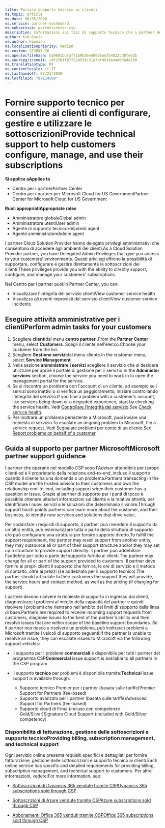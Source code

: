```yaml
---
title: Fornire supporto tecnico ai clienti
ms.topic: article
ms.date: 06/05/2020
ms.service: partner-dashboard
ms.subservice: partnercenter-csp
description: Informazioni sui tipi di supporto tecnico che i partner del programma Cloud Solution Provider possono offrire ai propri clienti.
author: Kim-Davis
ms.author: kimnich
ms.localizationpriority: medium
ms.custom: SEOMAY.20
ms.openlocfilehash: b10601bcfaf71b9b36eb9955ad7b4822cd0fe63b
ms.sourcegitcommit: c4f2561fb7f224554c31e3af491de4ad65644158
ms.translationtype: MT
ms.contentlocale: it-IT
ms.lasthandoff: 07/23/2020
ms.locfileid: "87114509"
---
```

# <a name="provide-technical-support-to-help-customers-configure-manage-and-use-their-subscriptions"></a><span data-ttu-id="1e624-103">Fornire supporto tecnico per consentire ai clienti di configurare, gestire e utilizzare le sottoscrizioni</span><span class="sxs-lookup"><span data-stu-id="1e624-103">Provide technical support to help customers configure, manage, and use their subscriptions</span></span>

<span data-ttu-id="1e624-104">**Si applica a**</span><span class="sxs-lookup"><span data-stu-id="1e624-104">**Applies to**</span></span>

- <span data-ttu-id="1e624-105">Centro per i partner</span><span class="sxs-lookup"><span data-stu-id="1e624-105">Partner Center</span></span>
- <span data-ttu-id="1e624-106">Centro per i partner per Microsoft Cloud for US Government</span><span class="sxs-lookup"><span data-stu-id="1e624-106">Partner Center for Microsoft Cloud for US Government</span></span>

<span data-ttu-id="1e624-107">**Ruoli appropriati**</span><span class="sxs-lookup"><span data-stu-id="1e624-107">**Appropriate roles**</span></span>
- <span data-ttu-id="1e624-108">Amministratore globale</span><span class="sxs-lookup"><span data-stu-id="1e624-108">Global admin</span></span>
- <span data-ttu-id="1e624-109">Amministratore utenti</span><span class="sxs-lookup"><span data-stu-id="1e624-109">User admin</span></span>
- <span data-ttu-id="1e624-110">Agente di supporto tecnico</span><span class="sxs-lookup"><span data-stu-id="1e624-110">Helpdesk agent</span></span>
- <span data-ttu-id="1e624-111">Agente amministratore</span><span class="sxs-lookup"><span data-stu-id="1e624-111">Admin agent</span></span>

<span data-ttu-id="1e624-112">I partner Cloud Solution Provider hanno delegato privilegi amministrativi che consentono di accedere agli ambienti dei clienti.</span><span class="sxs-lookup"><span data-stu-id="1e624-112">As a Cloud Solution Provider partner, you have Delegated Admin Privileges that give you access to your customers' environments.</span></span> <span data-ttu-id="1e624-113">Questi privilegi offrono la possibilità di supportare, configurare e gestire direttamente le sottoscrizioni dei clienti.</span><span class="sxs-lookup"><span data-stu-id="1e624-113">These privileges provide you with the ability to directly support, configure, and manage your customers' subscriptions.</span></span>

<span data-ttu-id="1e624-114">Nel Centro per i partner puoi:</span><span class="sxs-lookup"><span data-stu-id="1e624-114">In Partner Center, you can:</span></span>

- <span data-ttu-id="1e624-115">Visualizzare l'integrità del servizio clienti</span><span class="sxs-lookup"><span data-stu-id="1e624-115">View customer service health</span></span>
- <span data-ttu-id="1e624-116">Visualizza gli eventi imprevisti del servizio clienti</span><span class="sxs-lookup"><span data-stu-id="1e624-116">View customer service incidents</span></span>

## <a name="perform-admin-tasks-for-your-customers"></a><span data-ttu-id="1e624-117">Eseguire attività amministrative per i clienti</span><span class="sxs-lookup"><span data-stu-id="1e624-117">Perform admin tasks for your customers</span></span>

1. <span data-ttu-id="1e624-118">Scegliere **clienti**dal menu **centro partner** .</span><span class="sxs-lookup"><span data-stu-id="1e624-118">From the **Partner Center** menu, select **Customers**.</span></span> <span data-ttu-id="1e624-119">Scegli il cliente nell'elenco.</span><span class="sxs-lookup"><span data-stu-id="1e624-119">Choose your customer from the list.</span></span>
2. <span data-ttu-id="1e624-120">Scegliere **Gestione servizi**dal menu cliente.</span><span class="sxs-lookup"><span data-stu-id="1e624-120">In the customer menu, select **Service Management**.</span></span>
3. <span data-ttu-id="1e624-121">Nella sezione **amministrare i servizi** scegliere il servizio che si desidera utilizzare per aprire il portale di gestione per il servizio.</span><span class="sxs-lookup"><span data-stu-id="1e624-121">In the **Administer services** section, choose the service you need to work in to open the management portal for the service.</span></span>
4. <span data-ttu-id="1e624-122">Se si riscontra un problema con l'account di un cliente, ad esempio se i servizi sono inattivi o si verifica un peggioramento, iniziare controllando l'integrità del servizio.</span><span class="sxs-lookup"><span data-stu-id="1e624-122">If you find a problem with a customer's account, like services being down or a degraded experience, start by checking the service health.</span></span> <span data-ttu-id="1e624-123">Vedi [Controllare l'integrità del servizio](check-service-health.md).</span><span class="sxs-lookup"><span data-stu-id="1e624-123">See [Check service health](check-service-health.md).</span></span>
5. <span data-ttu-id="1e624-124">Per inoltrare un problema persistente a Microsoft, puoi inviare una richiesta di servizio.</span><span class="sxs-lookup"><span data-stu-id="1e624-124">To escalate an ongoing problem to Microsoft, file a service request.</span></span> <span data-ttu-id="1e624-125">Vedi [Segnalare problemi per conto di un cliente](report-problems-on-behalf-of-a-customer.md).</span><span class="sxs-lookup"><span data-stu-id="1e624-125">See [Report problems on behalf of a customer](report-problems-on-behalf-of-a-customer.md).</span></span>

## <a name="microsoft-partner-support-guidance"></a><span data-ttu-id="1e624-126">Guida al supporto per partner Microsoft</span><span class="sxs-lookup"><span data-stu-id="1e624-126">Microsoft partner support guidance</span></span>

<span data-ttu-id="1e624-127">I partner che operano nel modello CSP sono l'Advisor attendibile per i propri clienti ed è il proprietario della relazione end-to-end, incluso il supporto quando il cliente ha una domanda o un problema.</span><span class="sxs-lookup"><span data-stu-id="1e624-127">Partners transacting in the CSP model are the trusted advisor to their customers and own the relationship end-to-end, including support when their customer has a question or issue.</span></span> <span data-ttu-id="1e624-128">Grazie ai partner di supporto per i punti di tocco è possibile ottenere ulteriori informazioni sul cliente e la relativa attività, per identificare i nuovi servizi e le soluzioni che determinano il valore.</span><span class="sxs-lookup"><span data-stu-id="1e624-128">Through support touch points partners can learn more about the customer, and their business, to identify new services and solutions that drive value.</span></span>

<span data-ttu-id="1e624-129">Per soddisfare i requisiti di supporto, il partner può rivendere il supporto da un'altra entità, può esternalizzare tutta o parte della struttura di supporto e/o può configurare una struttura per fornire supporto diretto.</span><span class="sxs-lookup"><span data-stu-id="1e624-129">To fulfill the support requirement, the partner may resell support from another entity, they may outsource all or part of their support structure and/or they may set up a structure to provide support directly.</span></span>  <span data-ttu-id="1e624-130">Il partner può addebitare l'addebito per tutto o parte del supporto fornito ai clienti.</span><span class="sxs-lookup"><span data-stu-id="1e624-130">The partner may charge for all or part of the support provided to customers.</span></span> <span data-ttu-id="1e624-131">Il partner deve fornire ai propri clienti il supporto che fornirà, le ore di servizio e il metodo di contatto, oltre ai prezzi (se addebitato per il supporto tecnico).</span><span class="sxs-lookup"><span data-stu-id="1e624-131">The partner should articulate to their customers the support they will provide, the service hours and contact method, as well as the pricing (if charging for support).</span></span> 

<span data-ttu-id="1e624-132">I partner devono ricevere le richieste di supporto in ingresso dai clienti, diagnosticare i problemi al meglio della capacità del partner e quindi risolvere i problemi che rientrano nell'ambito dei limiti di supporto della linea di base.</span><span class="sxs-lookup"><span data-stu-id="1e624-132">Partners are required to receive incoming support requests from customers, diagnose issues to the best of the partner's ability and then resolve issues that are within scope of the baseline support boundaries.</span></span> <span data-ttu-id="1e624-133">Se il partner non riesce a risolvere un problema, può inoltrare i problemi a Microsoft tramite i veicoli di supporto seguenti:</span><span class="sxs-lookup"><span data-stu-id="1e624-133">If the partner is unable to resolve an issue, they can escalate issues to Microsoft via the following support vehicles:</span></span>

- <span data-ttu-id="1e624-134">Il supporto per i problemi **commerciali** è disponibile per tutti i partner del programma CSP</span><span class="sxs-lookup"><span data-stu-id="1e624-134">**Commercial** issue support is available to all partners in the CSP program</span></span>

- <span data-ttu-id="1e624-135">Il supporto **tecnico** per problemi è disponibile tramite:</span><span class="sxs-lookup"><span data-stu-id="1e624-135">**Technical** issue support is available through:</span></span>

  - <span data-ttu-id="1e624-136">Supporto tecnico Premier per i partner (basata sulle tariffe)</span><span class="sxs-lookup"><span data-stu-id="1e624-136">Premier Support for Partners (fee-based)</span></span>
  - <span data-ttu-id="1e624-137">Supporto avanzato per i partner (basata sulle tariffe)</span><span class="sxs-lookup"><span data-stu-id="1e624-137">Advanced Support for Partners (fee-based)</span></span>
  - <span data-ttu-id="1e624-138">Supporto cloud di firma (incluso con competenze Gold/Silver)</span><span class="sxs-lookup"><span data-stu-id="1e624-138">Signature Cloud Support (included with Gold/Silver competency)</span></span>

### <a name="providing-billing-subscription-management-and-technical-support"></a><span data-ttu-id="1e624-139">Disponibilità di fatturazione, gestione delle sottoscrizioni e supporto tecnico</span><span class="sxs-lookup"><span data-stu-id="1e624-139">Providing billing, subscription management, and technical support</span></span> 

<span data-ttu-id="1e624-140">Ogni servizio online presenta requisiti specifici e dettagliati per fornire fatturazione, gestione delle sottoscrizioni e supporto tecnico ai clienti.</span><span class="sxs-lookup"><span data-stu-id="1e624-140">Each online service has specific and detailed requirements for providing billing, subscription management, and technical support to customers.</span></span> <span data-ttu-id="1e624-141">Per altre informazioni, vedere:</span><span class="sxs-lookup"><span data-stu-id="1e624-141">For more information, see:</span></span>

- [<span data-ttu-id="1e624-142">Sottoscrizioni di Dynamics 365 vendute tramite CSP</span><span class="sxs-lookup"><span data-stu-id="1e624-142">Dynamics 365 subscriptions sold through CSP</span></span>](https://www.microsoftpartnercommunity.com/t5/CSP/Microsoft-Partner-Support-Guidance/m-p/5262#M30)

- [<span data-ttu-id="1e624-143">Sottoscrizioni di Azure vendute tramite CSP</span><span class="sxs-lookup"><span data-stu-id="1e624-143">Azure subscriptions sold through CSP</span></span>](https://www.microsoftpartnercommunity.com/t5/CSP/Microsoft-Partner-Support-Guidance/m-p/5263#M31)

- [<span data-ttu-id="1e624-144">Abbonamenti Office 365 venduti tramite CSP</span><span class="sxs-lookup"><span data-stu-id="1e624-144">Office 365 subscriptions sold through CSP</span></span>](https://www.microsoftpartnercommunity.com/t5/CSP/Microsoft-Partner-Support-Guidance/m-p/5264#M32)
